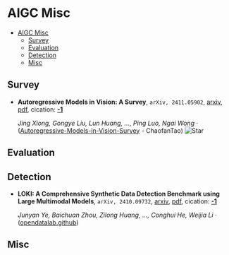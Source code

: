 # AIGC Misc

- [AIGC Misc](#aigc-misc) 
  - [Survey](#survey)
  - [Evaluation](#evaluation)
  - [Detection](#detection)
  - [Misc](#misc)


## Survey

- **Autoregressive Models in Vision: A Survey**, `arXiv, 2411.05902`, [arxiv](http://arxiv.org/abs/2411.05902v1), [pdf](http://arxiv.org/pdf/2411.05902v1.pdf), cication: [**-1**](None) 

	 *Jing Xiong, Gongye Liu, Lun Huang, ..., Ping Luo, Ngai Wong* · ([Autoregressive-Models-in-Vision-Survey](https://github.com/ChaofanTao/Autoregressive-Models-in-Vision-Survey) - ChaofanTao) ![Star](https://img.shields.io/github/stars/ChaofanTao/Autoregressive-Models-in-Vision-Survey.svg?style=social&label=Star)

## Evaluation


## Detection

- **LOKI: A Comprehensive Synthetic Data Detection Benchmark using Large 
  Multimodal Models**, `arXiv, 2410.09732`, [arxiv](http://arxiv.org/abs/2410.09732v1), [pdf](http://arxiv.org/pdf/2410.09732v1.pdf), cication: [**-1**](None)

	 *Junyan Ye, Baichuan Zhou, Zilong Huang, ..., Conghui He, Weijia Li* · ([opendatalab.github](https://opendatalab.github.io/LOKI/))

## Misc